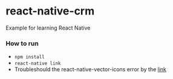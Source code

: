 # react-native-crm
Example for learning React Native

### How to run
* `npm install`
* `react-native link`
* Troubleshould the react-native-vector-icons error by the [link](https://stackoverflow.com/questions/49055380/the-module-evilicons-could-not-be-found-within-the-package/49055604#49055604)
